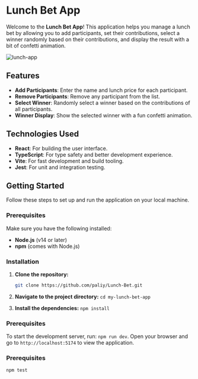 # Lunch Bet App

Welcome to the **Lunch Bet App**! This application helps you manage a lunch bet by allowing you to add participants, set their contributions, select a winner randomly based on their contributions, and display the result with a bit of confetti animation.

![lunch-app](https://github.com/user-attachments/assets/0119fba1-3a93-4870-899f-c30a7d1fbd80)


## Features

- **Add Participants**: Enter the name and lunch price for each participant.
- **Remove Participants**: Remove any participant from the list.
- **Select Winner**: Randomly select a winner based on the contributions of all participants.
- **Winner Display**: Show the selected winner with a fun confetti animation.

## Technologies Used

- **React**: For building the user interface.
- **TypeScript**: For type safety and better development experience.
- **Vite**: For fast development and build tooling.
- **Jest**: For unit and integration testing.

## Getting Started

Follow these steps to set up and run the application on your local machine.

### Prerequisites

Make sure you have the following installed:

- **Node.js** (v14 or later)
- **npm** (comes with Node.js)

### Installation

1. **Clone the repository:**

   ```bash
   git clone https://github.com/paliy/Lunch-Bet.git

   ```

2. **Navigate to the project directory:**
   `cd my-lunch-bet-app`

3. **Install the dependencies:**
   `npm install`

### Prerequisites

To start the development server, run: `npm run dev`.
Open your browser and go to `http://localhost:5174` to view the application.

### Prerequisites

`npm test`
